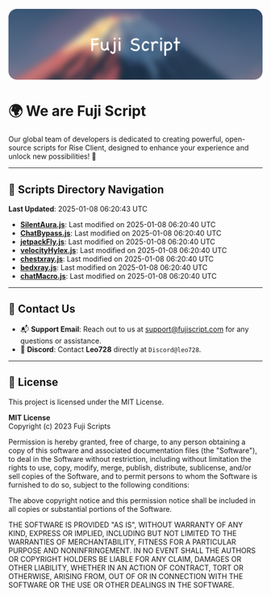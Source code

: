 ![Banner](.github/b.webp)

# 🌍 **We are Fuji Script**

Our global team of developers is dedicated to creating powerful, open-source scripts for Rise Client, designed to enhance your experience and unlock new possibilities! 🌟

---
<!-- SCRIPTS_NAVIGATION_START -->
## 📂 **Scripts Directory Navigation**

**Last Updated**: 2025-01-08 06:20:43 UTC

- **[SilentAura.js](scripts/SilentAura.js)**: Last modified on 2025-01-08 06:20:40 UTC
- **[ChatBypass.js](scripts/ChatBypass.js)**: Last modified on 2025-01-08 06:20:40 UTC
- **[jetpackFly.js](scripts/jetpackFly.js)**: Last modified on 2025-01-08 06:20:40 UTC
- **[velocityHylex.js](scripts/velocityHylex.js)**: Last modified on 2025-01-08 06:20:40 UTC
- **[chestxray.js](scripts/chestxray.js)**: Last modified on 2025-01-08 06:20:40 UTC
- **[bedxray.js](scripts/bedxray.js)**: Last modified on 2025-01-08 06:20:40 UTC
- **[chatMacro.js](scripts/chatMacro.js)**: Last modified on 2025-01-08 06:20:40 UTC

<!-- SCRIPTS_NAVIGATION_END -->

---

## 💬 **Contact Us**  
- 📬 **Support Email**: Reach out to us at [support@fujiscript.com](mailto:support@fujiscript.com) for any questions or assistance.  
- 💬 **Discord**: Contact **Leo728** directly at `Discord@leo728`.

---

## 📜 **License**

This project is licensed under the MIT License.  

**MIT License**  
Copyright (c) 2023 Fuji Scripts  

Permission is hereby granted, free of charge, to any person obtaining a copy of this software and associated documentation files (the "Software"), to deal in the Software without restriction, including without limitation the rights to use, copy, modify, merge, publish, distribute, sublicense, and/or sell copies of the Software, and to permit persons to whom the Software is furnished to do so, subject to the following conditions:  

The above copyright notice and this permission notice shall be included in all copies or substantial portions of the Software.  

THE SOFTWARE IS PROVIDED "AS IS", WITHOUT WARRANTY OF ANY KIND, EXPRESS OR IMPLIED, INCLUDING BUT NOT LIMITED TO THE WARRANTIES OF MERCHANTABILITY, FITNESS FOR A PARTICULAR PURPOSE AND NONINFRINGEMENT. IN NO EVENT SHALL THE AUTHORS OR COPYRIGHT HOLDERS BE LIABLE FOR ANY CLAIM, DAMAGES OR OTHER LIABILITY, WHETHER IN AN ACTION OF CONTRACT, TORT OR OTHERWISE, ARISING FROM, OUT OF OR IN CONNECTION WITH THE SOFTWARE OR THE USE OR OTHER DEALINGS IN THE SOFTWARE.  
